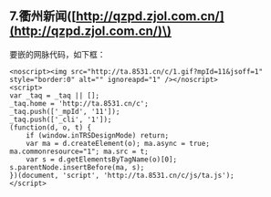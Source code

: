 ## 7.衢州新闻\([http://qzpd.zjol.com.cn/](http://qzpd.zjol.com.cn/)\)

要嵌的网脉代码，如下框：

```
<noscript><img src="http://ta.8531.cn/c/1.gif?mpId=11&jsoff=1" style="border:0" alt="" ignoreapd="1" /></noscript>
<script>
var _taq = _taq || [];
_taq.home = 'http://ta.8531.cn/c';
_taq.push(['_mpId', '11']);
_taq.push(['_cli', '1']);
(function(d, o, t) {
	if (window.inTRSDesignMode) return;
	var ma = d.createElement(o); ma.async = true; ma.commonresource="1"; ma.src = t;
	var s = d.getElementsByTagName(o)[0]; s.parentNode.insertBefore(ma, s);
})(document, 'script', 'http://ta.8531.cn/c/js/ta.js');
</script>
```



